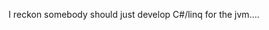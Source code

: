 <!--
id: 1172171412
link: http://kevinisom.info/post/1172171412/i-reckon-somebody-should-just-develop-c-linq-for
slug: i-reckon-somebody-should-just-develop-c-linq-for
date: Thu Sep 23 2010 21:24:57 GMT+1200 (NZST)
raw: {"blog_name":"kevinisom","id":1172171412,"post_url":"http://kevinisom.info/post/1172171412/i-reckon-somebody-should-just-develop-c-linq-for","slug":"i-reckon-somebody-should-just-develop-c-linq-for","type":"text","date":"2010-09-23 09:24:57 GMT","timestamp":1285233897,"state":"published","format":"html","reblog_key":"rdVWMaXN","tags":[],"short_url":"http://tmblr.co/Zw68Yy15tUgK","highlighted":[],"feed_item":"http://twitter.com/kev_nz/statuses/25269064184","from_feed_id":"650289","note_count":0,"title":null,"body":"<p>I reckon somebody should just develop C#/linq for the jvm&#8230;.</p>"}
publish: 2010-09-023
tags: 
title: null
-->


I reckon somebody should just develop C\#/linq for the jvm….


